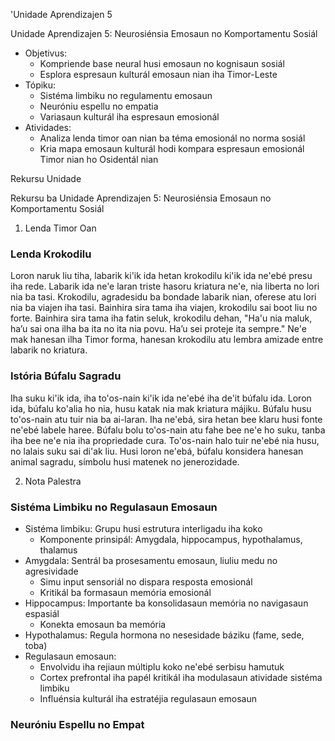 'Unidade Aprendizajen 5

Unidade Aprendizajen 5: Neurosiénsia Emosaun no Komportamentu Sosiál
- Objetivus:
  * Kompriende base neural husi emosaun no kognisaun sosiál
  * Esplora espresaun kulturál emosaun nian iha Timor-Leste
- Tópiku:
  * Sistéma limbiku no regulamentu emosaun
  * Neuróniu espellu no empatia
  * Variasaun kulturál iha espresaun emosionál
- Atividades:
  * Analiza lenda timor oan nian ba téma emosionál no norma sosiál
  * Kria mapa emosaun kulturál hodi kompara espresaun emosionál Timor nian ho Osidentál nian

Rekursu Unidade

Rekursu ba Unidade Aprendizajen 5: Neurosiénsia Emosaun no Komportamentu Sosiál

1. Lenda Timor Oan

### Lenda Krokodilu

Loron naruk liu tiha, labarik ki'ik ida hetan krokodilu ki'ik ida ne'ebé presu iha rede. Labarik ida ne'e laran triste hasoru kriatura ne'e, nia liberta no lori nia ba tasi. Krokodilu, agradesidu ba bondade labarik nian, oferese atu lori nia ba viajen iha tasi. Bainhira sira tama iha viajen, krokodilu sai boot liu no forte. Bainhira sira tama iha fatin seluk, krokodilu dehan, "Ha'u nia maluk, ha’u sai ona ilha ba ita no ita nia povu. Ha’u sei proteje ita sempre." Ne'e mak hanesan ilha Timor forma, hanesan krokodilu atu lembra amizade entre labarik no kriatura.

### Istória Búfalu Sagradu

Iha suku ki'ik ida, iha to'os-nain ki'ik ida ne'ebé iha de'it búfalu ida. Loron ida, búfalu ko'alia ho nia, husu katak nia mak kriatura májiku. Búfalu husu to'os-nain atu tuir nia ba ai-laran. Iha ne'ebá, sira hetan bee klaru husi fonte ne'ebé labele haree. Búfalu bolu to'os-nain atu fahe bee ne'e ho suku, tanba iha bee ne'e nia iha propriedade cura. To'os-nain halo tuir ne'ebé nia husu, no lalais suku sai di'ak liu. Husi loron ne'ebá, búfalu konsidera hanesan animal sagradu, símbolu husi matenek no jenerozidade.

2. Nota Palestra

### Sistéma Limbiku no Regulasaun Emosaun

- Sistéma limbiku: Grupu husi estrutura interligadu iha koko
  - Komponente prinsipál: Amygdala, hippocampus, hypothalamus, thalamus
- Amygdala: Sentrál ba prosesamentu emosaun, liuliu medu no agresividade
  - Simu input sensoriál no dispara resposta emosionál
  - Kritikál ba formasaun memória emosionál
- Hippocampus: Importante ba konsolidasaun memória no navigasaun espasiál
  - Konekta emosaun ba memória
- Hypothalamus: Regula hormona no nesesidade báziku (fame, sede, toba)
- Regulasaun emosaun:
  - Envolvidu iha rejiaun múltiplu koko ne'ebé serbisu hamutuk
  - Cortex prefrontal iha papél kritikál iha modulasaun atividade sistéma limbiku
  - Influénsia kulturál iha estratéjia regulasaun emosaun

### Neuróniu Espellu no Empat